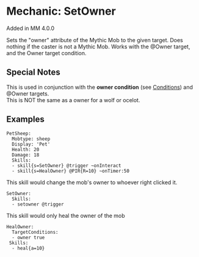 Mechanic: SetOwner
==================

Added in MM 4.0.0

Sets the "owner" attribute of the Mythic Mob to the given target. Does
nothing if the caster is not a Mythic Mob. Works with the @Owner target,
and the Owner target condition.

Special Notes
-------------

This is used in conjunction with the **owner condition** (see
[Conditions](/conditions/start#targettrigger_only_conditions)) and
@Owner targets.  
This is NOT the same as a owner for a wolf or ocelot.

Examples
--------

    PetSheep:
      Mobtype: sheep
      Display: 'Pet'
      Health: 20
      Damage: 18
      Skills:
      - skill{s=SetOwner} @trigger ~onInteract
      - skill{s=HealOwner} @PIR{R=10} ~onTimer:50
     

This skill would change the mob's owner to whoever right clicked it.

    SetOwner:
      Skills:
      - setowner @trigger

This skill would only heal the owner of the mob

    HealOwner:
      TargetConditions:
      - owner true
     Skills:
      - heal{a=10}
